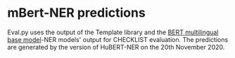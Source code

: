 # mBert-NER predictions

Eval.py uses the output of the Template library and the [BERT multilingual base model](https://github.com/google-research/bert)-NER models' output for CHECKLIST evaluation. The predictions are generated by the version of HuBERT-NER on the 20th November 2020.
